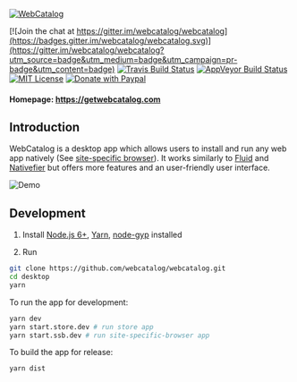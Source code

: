 [![WebCatalog](http://i.imgur.com/WhgnaPN.png)](https://getwebcatalog.com)

[![Join the chat at https://gitter.im/webcatalog/webcatalog](https://badges.gitter.im/webcatalog/webcatalog.svg)](https://gitter.im/webcatalog/webcatalog?utm_source=badge&utm_medium=badge&utm_campaign=pr-badge&utm_content=badge)
[![Travis Build Status](https://travis-ci.org/webcatalog/webcatalog.svg?branch=master)](https://travis-ci.org/webcatalog/webcatalog)
[![AppVeyor Build Status](https://ci.appveyor.com/api/projects/status/github/webcatalog/webcatalog?branch=master&svg=true)](https://ci.appveyor.com/project/webcatalog/webcatalog/branch/master)
[![MIT License](http://img.shields.io/:license-mit-blue.svg)](https://github.com/webcatalog/webcatalog/blob/master/LICENSE)
[![Donate with Paypal](https://img.shields.io/badge/Donate-PayPal-green.svg)](https://www.paypal.com/cgi-bin/webscr?cmd=_donations&business=JZ2Y4F47ZMGHE&lc=US&item_name=WebCatalog&item_number=webcatalog&currency_code=USD)

#### Homepage: https://getwebcatalog.com

## Introduction
WebCatalog is a desktop app which allows users to install and run any web app natively (See [site-specific browser](https://en.wikipedia.org/wiki/Site-specific_browser)). It works similarly to [Fluid](http://fluidapp.com/) and [Nativefier](https://github.com/jiahaog/nativefier) but offers more features and an user-friendly user interface.

![Demo](http://i.imgur.com/mXlu7PG.gif)

## Development
1. Install [Node.js 6+](https://nodejs.org), [Yarn](https://yarnpkg.com), [node-gyp](https://github.com/nodejs/node-gyp#installation) installed

2. Run
```bash
git clone https://github.com/webcatalog/webcatalog.git
cd desktop
yarn
```

To run the app for development:
```bash
yarn dev
yarn start.store.dev # run store app
yarn start.ssb.dev # run site-specific-browser app
```

To build the app for release:
```bash
yarn dist
```
